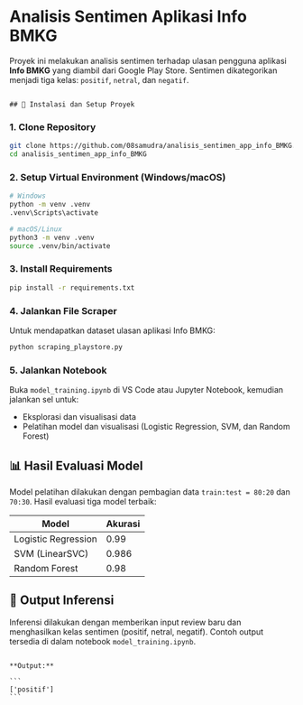 # Analisis Sentimen Aplikasi Info BMKG

Proyek ini melakukan analisis sentimen terhadap ulasan pengguna aplikasi **Info BMKG** yang diambil dari Google Play Store. Sentimen dikategorikan menjadi tiga kelas: `positif`, `netral`, dan `negatif`.
````

## 🚀 Instalasi dan Setup Proyek
````

### 1. Clone Repository
```bash
git clone https://github.com/08samudra/analisis_sentimen_app_info_BMKG.git
cd analisis_sentimen_app_info_BMKG
````

### 2. Setup Virtual Environment (Windows/macOS)

```bash
# Windows
python -m venv .venv
.venv\Scripts\activate

# macOS/Linux
python3 -m venv .venv
source .venv/bin/activate
```

### 3. Install Requirements

```bash
pip install -r requirements.txt
```

### 4. Jalankan File Scraper

Untuk mendapatkan dataset ulasan aplikasi Info BMKG:

```bash
python scraping_playstore.py
```

### 5. Jalankan Notebook

Buka `model_training.ipynb` di VS Code atau Jupyter Notebook, kemudian jalankan sel untuk:

* Eksplorasi dan visualisasi data
* Pelatihan model dan visualisasi (Logistic Regression, SVM, dan Random Forest)

## 📊 Hasil Evaluasi Model

Model pelatihan dilakukan dengan pembagian data `train:test = 80:20` dan `70:30`. Hasil evaluasi tiga model terbaik:

| Model               | Akurasi |
| ------------------- | ------- |
| Logistic Regression | 0.99    |
| SVM (LinearSVC)     | 0.986   |
| Random Forest       | 0.98    |

## 📌 Output Inferensi

Inferensi dilakukan dengan memberikan input review baru dan menghasilkan kelas sentimen (positif, netral, negatif). Contoh output tersedia di dalam notebook `model_training.ipynb`.

````

**Output:**

```
['positif']
```